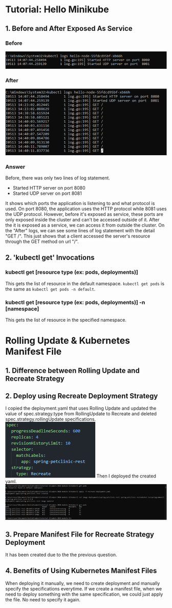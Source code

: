 # Tutorial: Hello Minikube
## 1. Before and After Exposed As Service
### Before
![log before service](image.png)
### After
![log after service](image-1.png)
### Answer
Before, there was only two lines of log statement.
- Started HTTP server on port 8080
- Started UDP server on port 8081

It shows which ports the application is listening to and what protocol is used. On port 8080, the application uses the HTTP protocol while 8081 uses the UDP protocol. However, before it's exposed as service, these ports are only exposed inside the cluster and can't be accessed outside of it. After the it is exposed as a service, we can access it from outside the cluster. On the "After" logs, we can see some lines of log statement with the detail "GET /". This just shows that a client accessed the server's resource through the GET method on url "/".

## 2. 'kubectl get' Invocations
### kubectl get \[resource type (ex: pods, deployments)\]
This gets the list of resource in the default namespace. `kubectl get pods` is the same as `kubectl get pods -n default`.
### kubectl get \[resource type (ex: pods, deployments)\] -n \[namespace\]
This gets the list of resource in the specified namespace.

# Rolling Update & Kubernetes Manifest File
## 1. Difference between Rolling Update and Recreate Strategy
## 2. Deploy using Recreate Deployment Strategy
I copied the deployment.yaml that uses Rolling Update and updated the value of spec.strategy.type from RollingUpdate to Recreate and deleted spec.strategy.rollingUpdate specifications.
![recreate yaml](image-3.png)
Then I deployed the created yaml.
![recreate](image-4.png)

## 3. Prepare Manifest File for Recreate Strategy Deployment
It has been created due to the the previous question.

## 4. Benefits of Using Kubernetes Manifest Files
When deploying it manually, we need to create deployment and manually specify the specifications everytime. If we create a manifest file, when we need to deploy something with the same specification, we could just apply the file. No need to specify it again.
